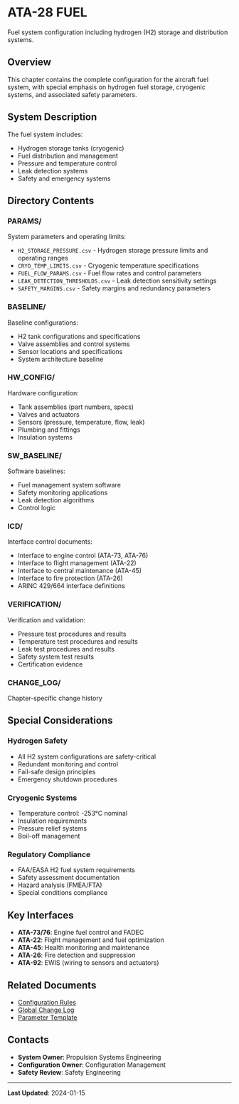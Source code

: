 # ATA-28 FUEL

Fuel system configuration including hydrogen (H2) storage and distribution systems.

## Overview

This chapter contains the complete configuration for the aircraft fuel system, with special emphasis on hydrogen fuel storage, cryogenic systems, and associated safety parameters.

## System Description

The fuel system includes:
- Hydrogen storage tanks (cryogenic)
- Fuel distribution and management
- Pressure and temperature control
- Leak detection systems
- Safety and emergency systems

## Directory Contents

### PARAMS/
System parameters and operating limits:
- `H2_STORAGE_PRESSURE.csv` - Hydrogen storage pressure limits and operating ranges
- `CRYO_TEMP_LIMITS.csv` - Cryogenic temperature specifications
- `FUEL_FLOW_PARAMS.csv` - Fuel flow rates and control parameters
- `LEAK_DETECTION_THRESHOLDS.csv` - Leak detection sensitivity settings
- `SAFETY_MARGINS.csv` - Safety margins and redundancy parameters

### BASELINE/
Baseline configurations:
- H2 tank configurations and specifications
- Valve assemblies and control systems
- Sensor locations and specifications
- System architecture baseline

### HW_CONFIG/
Hardware configuration:
- Tank assemblies (part numbers, specs)
- Valves and actuators
- Sensors (pressure, temperature, flow, leak)
- Plumbing and fittings
- Insulation systems

### SW_BASELINE/
Software baselines:
- Fuel management system software
- Safety monitoring applications
- Leak detection algorithms
- Control logic

### ICD/
Interface control documents:
- Interface to engine control (ATA-73, ATA-76)
- Interface to flight management (ATA-22)
- Interface to central maintenance (ATA-45)
- Interface to fire protection (ATA-26)
- ARINC 429/664 interface definitions

### VERIFICATION/
Verification and validation:
- Pressure test procedures and results
- Temperature test procedures and results
- Leak test procedures and results
- Safety system test results
- Certification evidence

### CHANGE_LOG/
Chapter-specific change history

## Special Considerations

### Hydrogen Safety
- All H2 system configurations are safety-critical
- Redundant monitoring and control
- Fail-safe design principles
- Emergency shutdown procedures

### Cryogenic Systems
- Temperature control: -253°C nominal
- Insulation requirements
- Pressure relief systems
- Boil-off management

### Regulatory Compliance
- FAA/EASA H2 fuel system requirements
- Safety assessment documentation
- Hazard analysis (FMEA/FTA)
- Special conditions compliance

## Key Interfaces

- **ATA-73/76**: Engine fuel control and FADEC
- **ATA-22**: Flight management and fuel optimization
- **ATA-45**: Health monitoring and maintenance
- **ATA-26**: Fire detection and suppression
- **ATA-92**: EWIS (wiring to sensors and actuators)

## Related Documents

- [Configuration Rules](../ATA-00_GENERAL/RULES.md)
- [Global Change Log](../ATA-00_GENERAL/GLOBAL_CHANGE_LOG.csv)
- [Parameter Template](../ATA-00_GENERAL/TEMPLATES/PARAMS.csv)

## Contacts

- **System Owner**: Propulsion Systems Engineering
- **Configuration Owner**: Configuration Management
- **Safety Review**: Safety Engineering

---

**Last Updated**: 2024-01-15
